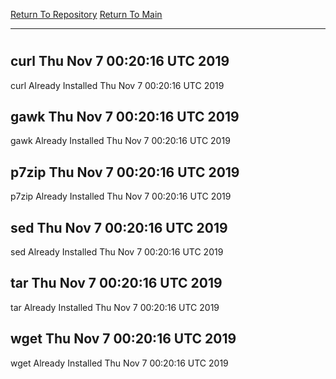 [Return To Repository](https://github.com/deathbybandaid/piholeparser/)
[Return To Main](https://github.com/deathbybandaid/piholeparser/blob/master/RecentRunLogs/Mainlog.md)
____________________________________
# 
## curl Thu Nov 7 00:20:16 UTC 2019
curl Already Installed Thu Nov 7 00:20:16 UTC 2019
## gawk Thu Nov 7 00:20:16 UTC 2019
gawk Already Installed Thu Nov 7 00:20:16 UTC 2019
## p7zip Thu Nov 7 00:20:16 UTC 2019
p7zip Already Installed Thu Nov 7 00:20:16 UTC 2019
## sed Thu Nov 7 00:20:16 UTC 2019
sed Already Installed Thu Nov 7 00:20:16 UTC 2019
## tar Thu Nov 7 00:20:16 UTC 2019
tar Already Installed Thu Nov 7 00:20:16 UTC 2019
## wget Thu Nov 7 00:20:16 UTC 2019
wget Already Installed Thu Nov 7 00:20:16 UTC 2019
